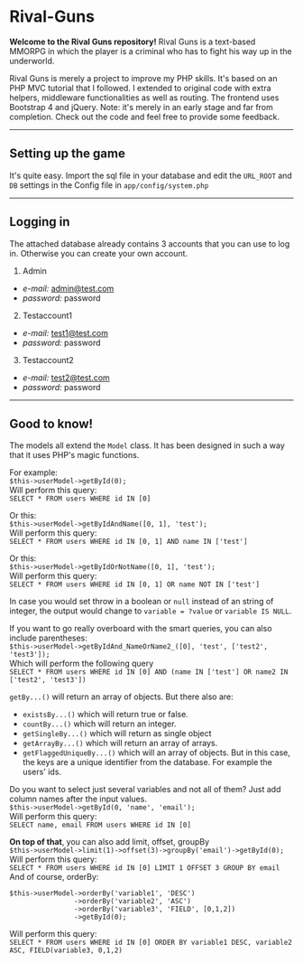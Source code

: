 # Rival-Guns

**Welcome to the Rival Guns repository!** 
Rival Guns is a text-based MMORPG in which the player is a criminal who has to fight his way up in the underworld.

Rival Guns is merely a project to improve my PHP skills. It's based on an PHP MVC tutorial that I followed. I extended to original code with extra helpers, middleware functionalities as well as routing.
The frontend uses Bootstrap 4 and jQuery.
Note: it's merely in an early stage and far from completion. Check out the code and feel free to provide some feedback.
___

## Setting up the game

It's quite easy. Import the sql file in your database and edit the `URL_ROOT` and `DB` settings in the Config file in `app/config/system.php`
___

## Logging in
The attached database already contains 3 accounts that you can use to log in. Otherwise you can create your own account.
1. Admin
  - *e-mail:* admin@test.com
  - *password:* password
2. Testaccount1
  - *e-mail:* test1@test.com
  - *password:* password
3. Testaccount2
  - *e-mail:* test2@test.com
  - *password:* password
___
 
 ## Good to know!
 The models all extend the `Model` class. It has been designed in such a way that it uses PHP's magic functions.
 
 For example:<br/>
 `$this->userModel->getById(0);`<br/>
 Will perform this query:<br/>
 `SELECT * FROM users WHERE id IN [0]`<br/>
 
 
 Or this:<br/>
  `$this->userModel->getByIdAndName([0, 1], 'test');`<br/>
 Will perform this query:<br/>
 `SELECT * FROM users WHERE id IN [0, 1] AND name IN ['test']`<br/>
 
 
 Or this:<br/>
  `$this->userModel->getByIdOrNotName([0, 1], 'test');`<br/>
 Will perform this query:<br/>
 `SELECT * FROM users WHERE id IN [0, 1] OR name NOT IN ['test']`<br/>
 
 
 In case you would set throw in a boolean or `null` instead of an string of integer, the output would change to `variable = ?value` or `variable IS NULL`.
 
 
 If you want to go really overboard with the smart queries, you can also include parentheses:<br/>
  `$this->userModel->getByIdAnd_NameOrName2_([0], 'test', ['test2', 'test3']);`<br/>
  Which will perform the following query<br/>
  `SELECT * FROM users WHERE id IN [0] AND (name IN ['test'] OR name2 IN ['test2', 'test3'])`
  
  
  `getBy...()` will return an array of objects. But there also are:
  - `existsBy...()` which will return true or false.
  - `countBy...()` which will return an integer.
  - `getSingleBy...()` which will return as single object  
  - `getArrayBy...()` which will return an array of arrays.
  - `getFlaggedUniqueBy...()` which will an array of objects. But in this case, the keys are a unique identifier from the database. For example the users' ids.
 
 
 Do you want to select just several variables and not all of them? Just add column names after the input values.<br/>
 `$this->userModel->getById(0, 'name', 'email');`<br/>
 Will perform this query:<br/>
 `SELECT name, email FROM users WHERE id IN [0]`<br/>
 
 
 **On top of that**, you can also add limit, offset, groupBy<br/>
  `$this->userModel->limit(1)->offset(3)->groupBy('email')->getById(0);`<br/>
 Will perform this query:<br/>
 `SELECT * FROM users WHERE id IN [0] LIMIT 1 OFFSET 3 GROUP BY email`<br/>
 And of course, orderBy:<br/>
```
$this->userModel->orderBy('variable1', 'DESC')
                ->orderBy('variable2', 'ASC')
                ->orderBy('variable3', 'FIELD', [0,1,2])
                ->getById(0);
 ```
 Will perform this query:<br/>
 `SELECT * FROM users WHERE id IN [0] ORDER BY variable1 DESC, variable2 ASC, FIELD(variable3, 0,1,2)`

